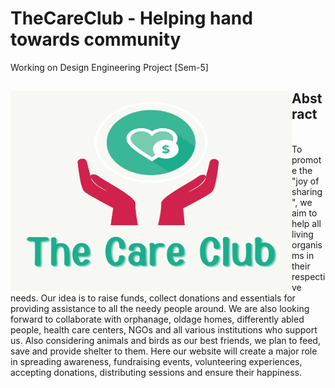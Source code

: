 # TheCareClub - Helping hand towards community
Working on Design Engineering Project [Sem-5]
<div>

<img align="left" height="320" width="450" src = "https://github.com/HastiSutaria/TheCareClub/blob/main/The%20Care%20Club.png"> </img>

<h2>Abstract</h2><br>To promote the "joy of sharing", we aim to help all living organisms in their respective needs. Our idea is to raise funds, collect donations and essentials for providing assistance to all the needy people around. We are also looking forward to collaborate with orphanage, oldage homes, differently abled people, health care centers, NGOs and all various institutions who support us. Also considering animals and birds as our best friends, we plan to feed, save and provide shelter to them. Here our website will create a major role in spreading awareness, fundraising events, volunteering experiences, accepting donations, distributing sessions and ensure their happiness.
</div>
